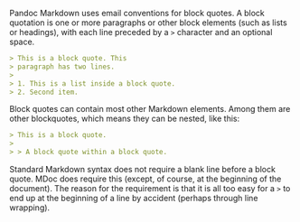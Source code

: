Pandoc Markdown uses email conventions for block quotes. A block quotation is one or more paragraphs or other block elements (such as lists or headings), with each line preceded by a `>` character and an optional space.

```markdown
> This is a block quote. This
> paragraph has two lines.
>
> 1. This is a list inside a block quote.
> 2. Second item.
```

Block quotes can contain most other Markdown elements. Among them are other blockquotes, which means they can be nested, like this:

```markdown
> This is a block quote.
>
> > A block quote within a block quote.
```

Standard Markdown syntax does not require a blank line before a block quote. MDoc does require this (except, of course, at the beginning of the document). The reason for the requirement is that it is all too easy for a `>` to end up at the beginning of a line by accident (perhaps through line wrapping).
